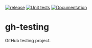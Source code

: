 [![release](https://img.shields.io/github/v/release/sah0la/gh-testing?sort=semver&display_name=release)](https://github.com/sah0la/gh-testing/releases)
[![Unit tests](https://github.com/sah0la/gh-testing/actions/workflows/unittests.yml/badge.svg)](https://github.com/sah0la/gh-testing/actions/workflows/unittests.yml)
[![Documentation](https://github.com/sah0la/gh-testing/actions/workflows/documentation.yml/badge.svg?branch=release-v1.0)](https://github.com/sah0la/gh-testing/actions/workflows/documentation.yml)

# gh-testing
GitHub testing project.
